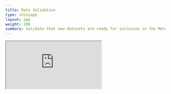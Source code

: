 ```yaml
---
title: Data Validation
type: shinyapp
layout: app
weight: 200
summary: Validate that new datasets are ready for inclusion in the MetaLab database
---
```

<iframe src="https://metalab-shiny.com/data_validation"></iframe>
